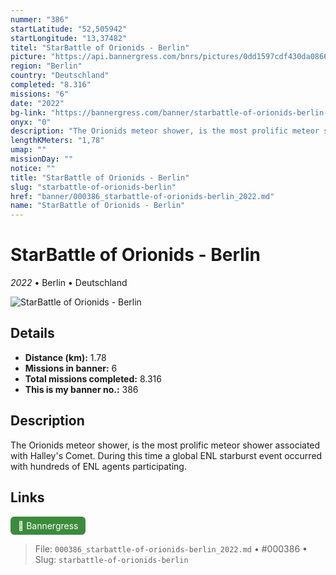```yaml
---
nummer: "386"
startLatitude: "52,505942"
startLongitude: "13,37482"
titel: "StarBattle of Orionids - Berlin"
picture: "https://api.bannergress.com/bnrs/pictures/0dd1597cdf430da0866d0818fd39a212"
region: "Berlin"
country: "Deutschland"
completed: "8.316"
missions: "6"
date: "2022"
bg-link: "https://bannergress.com/banner/starbattle-of-orionids-berlin-a311"
onyx: "0"
description: "The Orionids meteor shower, is the most prolific meteor shower associated with Halley's Comet. During this time a global ENL starburst event occurred with hundreds of ENL agents participating."
lengthKMeters: "1,78"
umap: ""
missionDay: ""
notice: ""
title: "StarBattle of Orionids - Berlin"
slug: "starbattle-of-orionids-berlin"
href: "banner/000386_starbattle-of-orionids-berlin_2022.md"
name: "StarBattle of Orionids - Berlin"
---
```

# StarBattle of Orionids - Berlin

*2022* • Berlin • Deutschland

![StarBattle of Orionids - Berlin](https://api.bannergress.com/bnrs/pictures/0dd1597cdf430da0866d0818fd39a212)



## Details
- **Distance (km):** 1.78
- **Missions in banner:** 6
- **Total missions completed:** 8.316
- **This is my banner no.:** 386



## Description
The Orionids meteor shower, is the most prolific meteor shower associated with Halley's Comet. During this time a global ENL starburst event occurred with hundreds of ENL agents participating.



## Links
<a href="https://bannergress.com/banner/starbattle-of-orionids-berlin-a311" target="_blank" style="display:inline-block;margin-right:8px;padding:6px 12px;background:#3c8b3c;color:#fff;text-decoration:none;border-radius:6px;">🔗 Bannergress</a>



> File: `000386_starbattle-of-orionids-berlin_2022.md` • #000386 • Slug: `starbattle-of-orionids-berlin`

